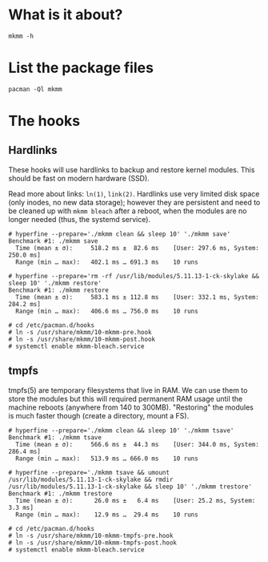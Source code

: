 # What is it about?

```
mkmm -h
```

# List the package files

```
pacman -Ql mkmm
```

# The hooks

## Hardlinks

These hooks will use hardlinks to backup and restore kernel modules. This should
be fast on modern hardware (SSD).

Read more about links: `ln(1)`, `link(2)`. Hardlinks use very limited disk space
(only inodes, no new data storage); however they are persistent and need to be
cleaned up with `mkmm bleach` after a reboot, when the modules are no longer
needed (thus, the systemd service).

```
# hyperfine --prepare='./mkmm clean && sleep 10' './mkmm save'
Benchmark #1: ./mkmm save
  Time (mean ± σ):     518.2 ms ±  82.6 ms    [User: 297.6 ms, System: 250.0 ms]
  Range (min … max):   402.1 ms … 691.3 ms    10 runs
```

```
# hyperfine --prepare='rm -rf /usr/lib/modules/5.11.13-1-ck-skylake && sleep 10' './mkmm restore'
Benchmark #1: ./mkmm restore
  Time (mean ± σ):     583.1 ms ± 112.8 ms    [User: 332.1 ms, System: 284.2 ms]
  Range (min … max):   406.6 ms … 756.0 ms    10 runs
```

```
# cd /etc/pacman.d/hooks
# ln -s /usr/share/mkmm/10-mkmm-pre.hook
# ln -s /usr/share/mkmm/10-mkmm-post.hook
# systemctl enable mkmm-bleach.service
```

## tmpfs

tmpfs(5) are temporary filesystems that live in RAM. We can use them to store
the modules but this will required permanent RAM usage until the machine
reboots (anywhere from 140 to 300MB). "Restoring" the modules is much faster
though (create a directory, mount a FS).

```
# hyperfine --prepare='./mkmm clean && sleep 10' './mkmm tsave'
Benchmark #1: ./mkmm tsave
  Time (mean ± σ):     566.6 ms ±  44.3 ms    [User: 344.0 ms, System: 286.4 ms]
  Range (min … max):   513.9 ms … 666.0 ms    10 runs
```

```
# hyperfine --prepare='./mkmm tsave && umount /usr/lib/modules/5.11.13-1-ck-skylake && rmdir /usr/lib/modules/5.11.13-1-ck-skylake && sleep 10' './mkmm trestore'
Benchmark #1: ./mkmm trestore
  Time (mean ± σ):      26.0 ms ±   6.4 ms    [User: 25.2 ms, System: 3.3 ms]
  Range (min … max):    12.9 ms …  29.4 ms    10 runs
```

```
# cd /etc/pacman.d/hooks
# ln -s /usr/share/mkmm/10-mkmm-tmpfs-pre.hook
# ln -s /usr/share/mkmm/10-mkmm-tmpfs-post.hook
# systemctl enable mkmm-bleach.service
```
